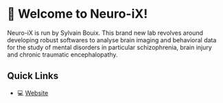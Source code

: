 # 👋 Welcome to Neuro-iX!

Neuro-iX is run by Sylvain Bouix. This brand new lab revolves around developing robust softwares 
to analyse brain imaging and behavioral data for the study of mental disorders in particular schizophrenia, 
brain injury and chronic traumatic encephalopathy.

## Quick Links
- :computer: [Website](https://neuro-ix.github.io/)
